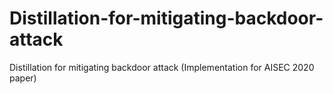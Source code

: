 # Distillation-for-mitigating-backdoor-attack
Distillation for mitigating backdoor attack (Implementation for AISEC 2020 paper)
